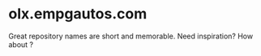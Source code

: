 # olx.empgautos.com
Great repository names are short and memorable. Need inspiration? How about   ?
